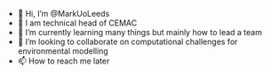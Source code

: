 - 👋 Hi, I’m @MarkUoLeeds
- 👀 I am technical head of CEMAC
- 🌱 I’m currently learning many things but mainly how to lead a team
- 💞️ I’m looking to collaborate on computational challenges for environmental modelling
- 📫 How to reach me later

<!---
MarkUoLeeds/MarkUoLeeds is a ✨ special ✨ repository because its `README.md` (this file) appears on your GitHub profile.
You can click the Preview link to take a look at your changes.
--->
